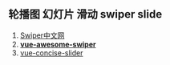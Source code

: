 ## 轮播图 幻灯片 滑动 swiper slide

1. [Swiper中文网](https://www.swiper.com.cn/)
2. **[ vue-awesome-swiper](https://github.com/surmon-china/vue-awesome-swiper)**
3. [vue-concise-slider](https://github.com/warpcgd/vue-concise-slider)

